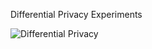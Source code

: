 Differential Privacy Experiments

![Differential Privacy](https://meenavyas.medium.com/differential-privacy-in-machine-learning-algorithms-9a4047b64875)

